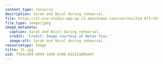 ```yaml
---
content_type: resource
description: Sarah and Nicol during rehearsal.
file: https://ol-ocw-studio-app-qa.s3.amazonaws.com/courses/21m-873-theater-arts-topics-fall-2004-january-iap-2005/75b4cd89e0943d46b30662221a08b44f_15.jpg
file_type: image/jpeg
image_metadata:
  caption: Sarah and Nicol during rehearsal.
  credit: 'Credit: Image courtesy of Helen Tsai.'
  image-alt: Sarah and Nicol during rehearsal.
resourcetype: Image
title: 15.jpg
uid: 75b4cd89-e094-3d46-b306-62221a08b44f
---
```

